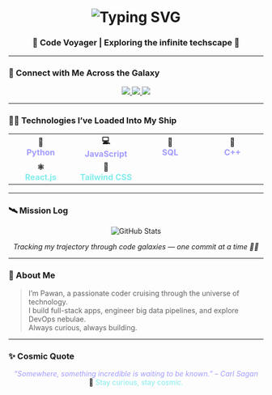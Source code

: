 <!-- 🚀 Typing Animation Title -->
<h1 align="center">
  <img src="https://readme-typing-svg.demolab.com?font=Orbitron&size=30&duration=4000&pause=500&color=A29BFE&center=true&vCenter=true&width=435&lines=Hi+I'm+Pawan;Full-Stack+Developer;" alt="Typing SVG" />
</h1>

<h3 align="center">🌌 Code Voyager | Exploring the infinite techscape 🚀</h3>

---

### 🌠 Connect with Me Across the Galaxy

<div align="center">
  <a href="mailto:pawanpundir191@gmail.com" target="_blank">
    <img src="https://img.shields.io/badge/Email-pawanpundir191@gmail.com-81ECEC?style=for-the-badge&logo=gmail&logoColor=white"/>
  </a>
  <a href="https://www.linkedin.com/in/pawan-singh-09948624b/" target="_blank">
    <img src="https://img.shields.io/badge/LinkedIn-Pawan_Singh-81ECEC?style=for-the-badge&logo=linkedin&logoColor=white"/>
  </a>
  <a href="https://leetcode.com/u/pawan_pundir_10/" target="_blank">
    <img src="https://img.shields.io/badge/LeetCode-pawan_pundir_10-81ECEC?style=for-the-badge&logo=leetcode&logoColor=white"/>
  </a>
</div>

---

### 🧑‍🚀 Technologies I’ve Loaded Into My Ship

<div align="center">

<table>
<tr>
<td align="center" width="120"><strong>🐍<br><span style="color:#A29BFE">Python</span></strong></td>
<td align="center" width="120"><strong>💻<br><span style="color:#A29BFE">JavaScript</span></strong></td>
<td align="center" width="120"><strong>🧠<br><span style="color:#A29BFE">SQL</span></strong></td>
<td align="center" width="120"><strong>🚀<br><span style="color:#A29BFE">C++</span></strong></td>
</tr>

<tr>
<td align="center"><strong>⚛<br><span style="color:#81ECEC">React.js</span></strong></td>
<td align="center"><strong>🎨<br><span style="color:#81ECEC">Tailwind CSS</span></strong></td>
</tr>
</table>

</div>

---

### 🛰 Mission Log

<p align="center">
  <img src="https://github-readme-stats.vercel.app/api?username=pawanpundir10&show_icons=true&theme=tokyonight" alt="GitHub Stats"/>
</p>


<p align="center">
  <em>Tracking my trajectory through code galaxies — one commit at a time 🌌✨</em>
</p>

---

### 🌌 About Me

> I’m Pawan, a passionate coder cruising through the universe of technology.  
> I build full-stack apps, engineer big data pipelines, and explore DevOps nebulae.  
> Always curious, always building.

---

### ✨ Cosmic Quote

<p align="center">
  <em style="color:#A29BFE">“Somewhere, something incredible is waiting to be known.” – Carl Sagan</em><br/>
  🌠 <span style="color:#81ECEC">Stay curious, stay cosmic.</span>
</p>
